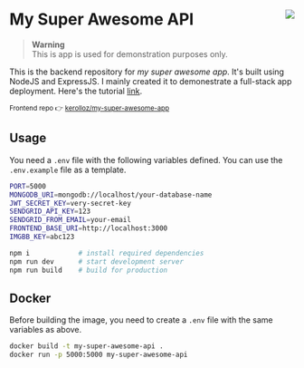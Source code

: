# My Super Awesome API <a target="_blank" href="https://kounter.tk"><img align="right" src="https://t.ly/pukV" /></a>

> **Warning**  
> This is app is used for demonstration purposes only.

This is the backend repository for _my super awesome app_. It's built using NodeJS and ExpressJS. I mainly created it to demonestrate a full-stack app deployment. Here's the tutorial [link](https://blog.kero.cf/free-deployment-for-your-full-stack-web-application).

<sup>Frontend repo 👉 [kerolloz/my-super-awesome-app](https://github.com/kerolloz/my-super-awesome-app)</sup>

## Usage

You need a `.env` file with the following variables defined.
You can use the `.env.example` file as a template.

```bash
PORT=5000
MONGODB_URI=mongodb://localhost/your-database-name
JWT_SECRET_KEY=very-secret-key
SENDGRID_API_KEY=123
SENDGRID_FROM_EMAIL=your-email
FRONTEND_BASE_URI=http://localhost:3000
IMGBB_KEY=abc123
```

```bash
npm i            # install required dependencies
npm run dev      # start development server
npm run build    # build for production
```

## Docker

Before building the image, you need to create a `.env` file with the same variables as above.

```bash
docker build -t my-super-awesome-api .
docker run -p 5000:5000 my-super-awesome-api
```
